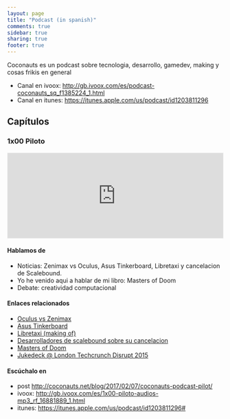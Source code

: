 ```yaml
---
layout: page
title: "Podcast (in spanish)"
comments: true
sidebar: true
sharing: true
footer: true
---
```


Coconauts es un podcast sobre tecnologia, desarrollo, gamedev, making y cosas frikis en general

* Canal en ivoox: http://gb.ivoox.com/es/podcast-coconauts_sq_f1385224_1.html
* Canal en itunes: https://itunes.apple.com/us/podcast/id1203811296

## Capítulos

### 1x00 Piloto

<iframe id='audio_16881889' frameborder='0' allowfullscreen='' scrolling='no' height='200' style='border:1px solid #EEE; box-sizing:border-box; width:100%;' src="https://gb.ivoox.com/es/player_ej_16881889_4_1.html?c1=ff6600"></iframe>

#### Hablamos de

- Noticias: Zenimax vs Oculus, Asus Tinkerboard, Libretaxi y cancelacion de Scalebound.
- Yo he venido aqui a hablar de mi libro: Masters of Doom
- Debate: creatividad computacional

#### Enlaces relacionados

- [Oculus vs Zenimax](http://www.polygon.com/2017/2/1/14474198/oculus-lawsuit-verdict)
- [Asus Tinkerboard](https://www.engadget.com/2017/01/23/asus-tinker-board/)
- [Libretaxi (making of)](https://medium.com/@romanpushkin/how-i-made-uber-like-app-in-no-time-with-javascript-and-secret-sauce-94ef9120c7f6#.cc6jss25p)
- [Desarrolladores de scalebound sobre su cancelacion](http://uk.ign.com/articles/2017/01/11/scalebound-cancellation-developers-comment-on-the-situation)
- [Masters of Doom](https://www.amazon.es/Masters-Doom-Created-Transformed-Culture/dp/0749924896/ref=sr_1_1?ie=UTF8&qid=1486501773&sr=8-1&keywords=masters+of+doom)
- [Jukedeck @ London Techcrunch Disrupt 2015](https://www.youtube.com/watch?v=YY2FPWWc_Sk)

#### Escúchalo en

* post http://coconauts.net/blog/2017/02/07/coconauts-podcast-pilot/
* ivoox: http://gb.ivoox.com/es/1x00-piloto-audios-mp3_rf_16881889_1.html
* itunes: https://itunes.apple.com/us/podcast/id1203811296#
